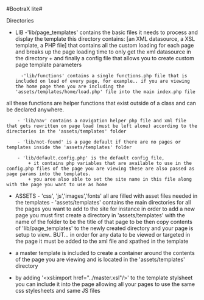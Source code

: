 #BootraX lite#

Directories

- LIB
		-'lib/page_templates' contains the basic files it needs to process and display the template this directory contains: [an XML datasource, a XSL template, a PHP file] that contains all the custom loading for each page and breaks up the page loading time to only get the xml datasource in the directory
			+ and finally a config file that allows you to create custom page template parameters  
				
		-'lib/functions' contains a single functions.php file that is included on load of every page, for example.. if you are viewing the home page then you are including the 'assets/templates/home/load.php' file into the main index.php file 

all these functions are helper functions that exist outside of a class and can be declared anywhere.

		- 'lib/nav' contains a navigation helper php file and xml file that gets rewritten on page load (must be left alone) according to the directories in the 'assets/templates' folder
				
		- 'lib/not-found' is a page default if there are no pages or templates inside the 'assets/templates' folder
				
		- 'lib/default.config.php' is the default config file, 
			+ it contains php variables that are available to use in the config.php files of the page you are viewing these are also passed as page params into the templates.
			+ you aree also able to set the site name in this file along with the page you want to use as home
- ASSETS
		- 'css', 'js','images','fonts' all are filled with asset files needed in the templates 
		- 'assets/templates' contains the main directories for all the pages you want to add to the site for instance in order to add a new page you must first create a directory in 'assets/templates' with the name of the folder to be the title of that page to be then copy contents of 'lib/page_templates' to the newly created directory and your page is setup to view.. BUT... in order for any data to be viewed or targeted in the page it must be added to the xml file and xpathed in the template

- a master template is included to create a container around the contents of the page you are viewing and is located in the 'assets/templates' directory
- by adding '<xsl:import href="../master.xsl"/>' to the template stylsheet you can include it into the page allowing all your pages to use the same css stylesheets and same JS files 
						
					
			
		
		
